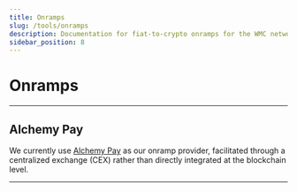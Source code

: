 ```yaml
---
title: Onramps
slug: /tools/onramps
description: Documentation for fiat-to-crypto onramps for the WMC network.
sidebar_position: 8
---
```


# Onramps

---

## Alchemy Pay

We currently use [Alchemy Pay](https://ramp.alchemypay.org/) as our onramp provider, facilitated through a centralized exchange (CEX) rather than directly integrated at the blockchain level.

---
